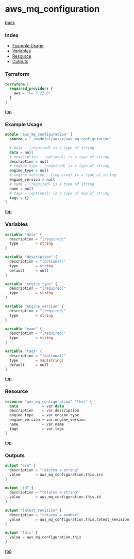 # aws_mq_configuration

[back](../aws.md)

### Index

- [Example Usage](#example-usage)
- [Variables](#variables)
- [Resource](#resource)
- [Outputs](#outputs)

### Terraform

```terraform
terraform {
  required_providers {
    aws = ">= 3.22.0"
  }
}
```

[top](#index)

### Example Usage

```terraform
module "aws_mq_configuration" {
  source = "./modules/aws/r/aws_mq_configuration"

  # data - (required) is a type of string
  data = null
  # description - (optional) is a type of string
  description = null
  # engine_type - (required) is a type of string
  engine_type = null
  # engine_version - (required) is a type of string
  engine_version = null
  # name - (required) is a type of string
  name = null
  # tags - (optional) is a type of map of string
  tags = {}
}
```

[top](#index)

### Variables

```terraform
variable "data" {
  description = "(required)"
  type        = string
}

variable "description" {
  description = "(optional)"
  type        = string
  default     = null
}

variable "engine_type" {
  description = "(required)"
  type        = string
}

variable "engine_version" {
  description = "(required)"
  type        = string
}

variable "name" {
  description = "(required)"
  type        = string
}

variable "tags" {
  description = "(optional)"
  type        = map(string)
  default     = null
}
```

[top](#index)

### Resource

```terraform
resource "aws_mq_configuration" "this" {
  data           = var.data
  description    = var.description
  engine_type    = var.engine_type
  engine_version = var.engine_version
  name           = var.name
  tags           = var.tags
}
```

[top](#index)

### Outputs

```terraform
output "arn" {
  description = "returns a string"
  value       = aws_mq_configuration.this.arn
}

output "id" {
  description = "returns a string"
  value       = aws_mq_configuration.this.id
}

output "latest_revision" {
  description = "returns a number"
  value       = aws_mq_configuration.this.latest_revision
}

output "this" {
  value = aws_mq_configuration.this
}
```

[top](#index)